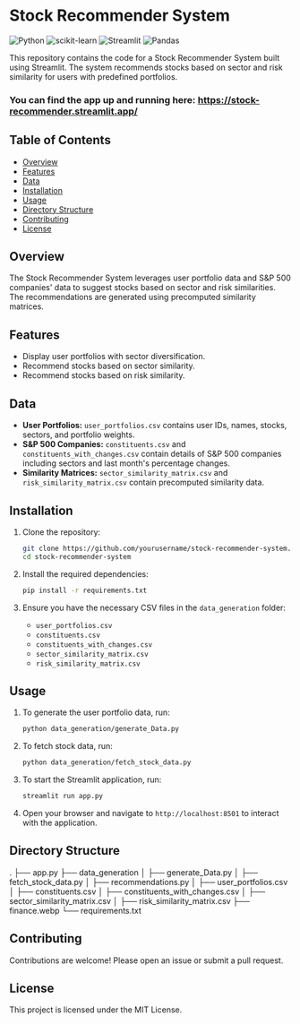 # Stock Recommender System
![Python](https://img.shields.io/badge/python-3.11-blue.svg)
![scikit-learn](https://img.shields.io/badge/scikit--learn-0.24.2-orange.svg)
![Streamlit](https://img.shields.io/badge/Streamlit-0.87.0-blueviolet.svg)
![Pandas](https://img.shields.io/badge/Pandas-1.3.3-brightgreen.svg)

This repository contains the code for a Stock Recommender System built using Streamlit. The system recommends stocks based on sector and risk similarity for users with predefined portfolios.
### You can find the app up and running here: https://stock-recommender.streamlit.app/


## Table of Contents

- [Overview](#overview)
- [Features](#features)
- [Data](#data)
- [Installation](#installation)
- [Usage](#usage)
- [Directory Structure](#directory-structure)
- [Contributing](#contributing)
- [License](#license)

## Overview

The Stock Recommender System leverages user portfolio data and S&P 500 companies' data to suggest stocks based on sector and risk similarities. The recommendations are generated using precomputed similarity matrices.

## Features

- Display user portfolios with sector diversification.
- Recommend stocks based on sector similarity.
- Recommend stocks based on risk similarity.

## Data

- **User Portfolios:** `user_portfolios.csv` contains user IDs, names, stocks, sectors, and portfolio weights.
- **S&P 500 Companies:** `constituents.csv` and `constituents_with_changes.csv` contain details of S&P 500 companies including sectors and last month's percentage changes.
- **Similarity Matrices:** `sector_similarity_matrix.csv` and `risk_similarity_matrix.csv` contain precomputed similarity data.

## Installation

1. Clone the repository:
    ```bash
    git clone https://github.com/yourusername/stock-recommender-system.git
    cd stock-recommender-system
    ```

2. Install the required dependencies:
    ```bash
    pip install -r requirements.txt
    ```

3. Ensure you have the necessary CSV files in the `data_generation` folder:
    - `user_portfolios.csv`
    - `constituents.csv`
    - `constituents_with_changes.csv`
    - `sector_similarity_matrix.csv`
    - `risk_similarity_matrix.csv`

## Usage

1. To generate the user portfolio data, run:
    ```bash
    python data_generation/generate_Data.py
    ```

2. To fetch stock data, run:
    ```bash
    python data_generation/fetch_stock_data.py
    ```

3. To start the Streamlit application, run:
    ```bash
    streamlit run app.py
    ```

4. Open your browser and navigate to `http://localhost:8501` to interact with the application.

## Directory Structure

.
├── app.py
├── data_generation
│ ├── generate_Data.py
│ ├── fetch_stock_data.py
│ ├── recommendations.py
│ ├── user_portfolios.csv
│ ├── constituents.csv
│ ├── constituents_with_changes.csv
│ ├── sector_similarity_matrix.csv
│ ├── risk_similarity_matrix.csv
├── finance.webp
└── requirements.txt


## Contributing

Contributions are welcome! Please open an issue or submit a pull request.

## License

This project is licensed under the MIT License.

